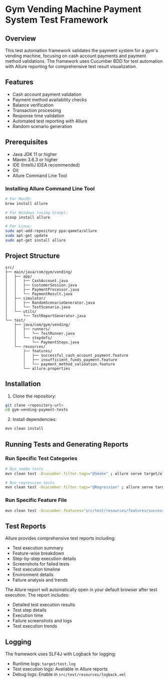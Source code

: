 # Gym Vending Machine Payment System Test Framework

## Overview
This test automation framework validates the payment system for a gym's vending machine, focusing on cash account payments and payment method validations. The framework uses Cucumber BDD for test automation with Allure reporting for comprehensive test result visualization.

## Features
- Cash account payment validation
- Payment method availability checks
- Balance verification
- Transaction processing
- Response time validation
- Automated test reporting with Allure
- Random scenario generation

## Prerequisites
- Java JDK 11 or higher
- Maven 3.6.3 or higher
- IDE (IntelliJ IDEA recommended)
- Git
- Allure Command Line Tool

### Installing Allure Command Line Tool
```bash
# For MacOS:
brew install allure

# For Windows (using Scoop):
scoop install allure

# For Linux:
sudo apt-add-repository ppa:qameta/allure
sudo apt-get update
sudo apt-get install allure
```

## Project Structure
```
src/
├── main/java/com/gym/vending/
│   ├── app/
│   │   ├── CashAccount.java
│   │   ├── CustomerSession.java
│   │   ├── PaymentProcessor.java
│   │   └── PaymentResult.java
│   ├── simulator/
│   │   ├── RandomScenarioGenerator.java
│   │   └── TestScenario.java
│   └── utils/
│       └── TestReportGenerator.java
└── test/
    ├── java/com/gym/vending/
    │   ├── runners/
    │   │   └── TestRunner.java
    │   └── stepdefs/
    │       └── PaymentSteps.java
    └── resources/
        ├── features/
        │   ├── successful_cash_account_payment.feature
        │   ├── insufficient_funds_payment.feature
        │   └── payment_method_validation.feature
        └── allure.properties
```

## Installation
1. Clone the repository:
```bash
git clone <repository-url>
cd gym-vending-payment-tests
```

2. Install dependencies:
```bash
mvn clean install
```

## Running Tests and Generating Reports

### Run Specific Test Categories
```bash
# Run smoke tests
mvn clean test -Dcucumber.filter.tags="@Smoke" ; allure serve target/allure-results

# Run regression tests
mvn clean test -Dcucumber.filter.tags="@Regression" ; allure serve target/allure-results
```

### Run Specific Feature File
```bash
mvn clean test -Dcucumber.features="src/test/resources/features/successful_cash_account_payment.feature" -Dcucumber.filter.tags="@Smoke or @Regression" allure:serve
```

## Test Reports
Allure provides comprehensive test reports including:
- Test execution summary
- Feature-wise breakdown
- Step-by-step execution details
- Screenshots for failed tests
- Test execution timeline
- Environment details
- Failure analysis and trends

The Allure report will automatically open in your default browser after test execution. The report includes:
- Detailed test execution results
- Test step details
- Execution time
- Failure screenshots and logs
- Test execution trends

## Logging
The framework uses SLF4J with Logback for logging:
- Runtime logs: `target/test.log`
- Test execution logs: Available in Allure reports
- Debug logs: Enable in `src/test/resources/logback.xml`
